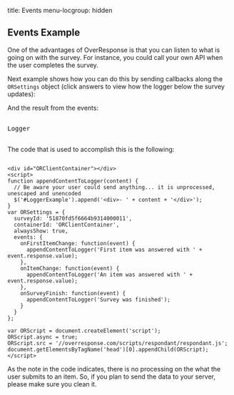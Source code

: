 title: Events
menu-locgroup: hidden

Events Example
------------

One of the advantages of OverResponse is that you can listen to what is
going on with the survey. For instance, you could call your own API when
the user completes the survey. 

Next example shows how you can do this by sending callbacks
along the `ORSettings` object (click answers to view how the logger below
the survey updates):

<div id="ORClientContainer"></div>
<script>

  function appendContentToLogger(content) {
    // Be aware your user could send anything... it is unprocessed, unescaped and unencoded
    $('#LoggerExample').append('<div>- ' + content + '</div>');
  }

  var ORSettings = {
    surveyId: '51870fd5f6664b9314000011',
    containerId: 'ORClientContainer',
    alwaysShow: true,
    events: {
      onFirstItemChange: function(event) {
        appendContentToLogger('First item was answered with ' + event.response.value);
      },
      onItemChange: function(event) {
        appendContentToLogger('An item was answered with ' + event.response.value);
      },
      onSurveyFinish: function(event) {
        appendContentToLogger('Survey was finished');
      }
    }
  };

  var ORScript = document.createElement('script');
  ORScript.async = true;
  ORScript.src = '//overresponse.com/scripts/respondant/respondant.js';
  document.getElementsByTagName('head')[0].appendChild(ORScript);

</script>

And the result from the events:

<pre>
  <div id="LoggerExample"><div class="label label-default">Logger</div></div>
</pre>

The code that is used to accomplish this is the following:

<pre><code>
&lt;div id=&quot;ORClientContainer&quot;&gt;&lt;/div&gt;
&lt;script&gt;
function appendContentToLogger(content) {
  // Be aware your user could send anything... it is unprocessed, unescaped and unencoded
  $('#LoggerExample').append('&lt;div&gt;- ' + content + '&lt;/div&gt;');
}
var ORSettings = {
  surveyId: '51870fd5f6664b9314000011',
  containerId: 'ORClientContainer',
  alwaysShow: true,
  events: {
    onFirstItemChange: function(event) {
      appendContentToLogger('First item was answered with ' + event.response.value);
    },
    onItemChange: function(event) {
      appendContentToLogger('An item was answered with ' + event.response.value);
    },
    onSurveyFinish: function(event) {
      appendContentToLogger('Survey was finished');
    }
  }
};

var ORScript = document.createElement('script');
ORScript.async = true;
ORScript.src = '//overresponse.com/scripts/respondant/respondant.js';
document.getElementsByTagName('head')[0].appendChild(ORScript);
&lt;/script&gt;
</code></pre>

As the note in the code indicates, there is no processing on the what the user submits
to an item. So, if you plan to send the data to your server, please make sure you clean it.


